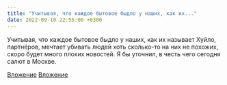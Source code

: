 ```yaml
---
title: "Учитывая, что каждое бытовое быдло у наших, как их..."
date: 2022-09-10 22:55:00 +0300
---
```


Учитывая, что каждое бытовое быдло у наших, как их называет Хуйло, партнёров, мечтает убивать людей хоть сколько-то на них не похожих, скоро будет много плохих новостей.
Я бы уточнил, в честь чего сегодня салют в Москве.


[Вложение](/assets/vk_photos/3/S4Z2Nm6DKCA.jpg)
[Вложение](https://vk.com/video41076938_456239558)
